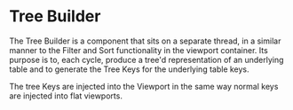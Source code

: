 # Tree Builder

The Tree Builder is a component that sits on a separate thread, in a similar manner to the Filter and Sort functionality in the viewport container. 
Its purpose is to, each cycle, produce a tree'd representation of an underlying table and to generate the Tree Keys for the underlying
table keys. 

The tree Keys are injected into the Viewport in the same way normal keys are injected into flat viewports.  
